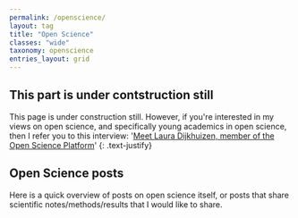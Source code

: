 ```yaml
---
permalink: /openscience/
layout: tag
title: "Open Science"
classes: "wide"
taxonomy: openscience
entries_layout: grid
---
```


## This part is under contstruction still
This page is under construction still. 
However, if you're interested in my views on open science, and specifically young academics in open science, then I refer you to this interview: '[Meet Laura Dijkhuizen, member of the Open Science Platform](https://www.uu.nl/en/news/meet-laura-dijkhuizen)'
{: .text-justify}

## Open Science posts
Here is a quick overview of posts on open science itself, or posts that share scientific notes/methods/results that I would like to share.




